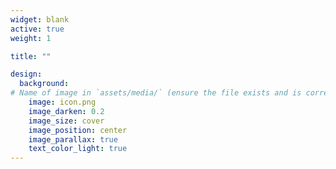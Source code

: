 ```yaml
---
widget: blank
active: true
weight: 1

title: ""

design:
  background:
# Name of image in `assets/media/` (ensure the file exists and is correctly referenced)
    image: icon.png
    image_darken: 0.2
    image_size: cover
    image_position: center
    image_parallax: true
    text_color_light: true
---
```



